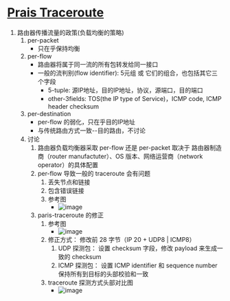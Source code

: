 # [Prais Traceroute](https://paris-traceroute.net/about/)
1. 路由器传播流量的政策(负载均衡的策略)
	1. per-packet
		- 只在乎保持均衡
	2. per-flow
		- 路由器将属于同一流的所有包转发给同一接口
		- 一般的流判别(flow identifier): 5元组 或 它们的组合，也包括其它三个字段
			- 5-tuple: 源IP地址，目的IP地址，协议，源端口，目的端口
			- other-3fields: TOS(the IP type of Service)，ICMP code, ICMP header checksum  
	3. per-destination
		- per-flow 的弱化，只在乎目的IP地址
		- 与传统路由方式一致--目的路由，不讨论
	4. 讨论
		1. 路由器负载均衡器采取 per-flow 还是 per-packet 取决于 路由器制造商（router manufactuter）、OS 版本、网络运营商（network operator）的具体配置
		2. per-flow 导致一般的 traceroute 会有问题
			1. 丢失节点和链接
			2. 包含错误链接
			3. 参考图
				- ![image](https://paris-traceroute.net/images/load_balancer.gif)
		3. paris-traceroute 的修正
			1. 参考图
				- ![image](https://paris-traceroute.net/images/traceroute_load_balancers.gif)
			2. 修正方式： 修改前 28 字节（IP 20 + UDP8 | ICMP8）
				1. UDP 探测包： 设置 checksum 字段，修改 payload 来生成一致的 checksum
				2. ICMP 探测包： 设置 ICMP identifier 和 sequence number 保持所有到目标的头部校验和一致 
			3. traceroute 探测方式头部对比图
				- ![image](../pics/traceroute-packet-headers-cmp.png)
